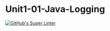 # Unit1-01-Java-Logging
[![GitHub's Super Linter](https://github.com/ICS4U-ProgrammingJaydinM/Unit1-01-Java-Logging/workflows/GitHub's%20Super%20Linter/badge.svg)](https://github.com/ICS4U-ProgrammingJaydinM/Unit1-01-Java-Logging/actions)
